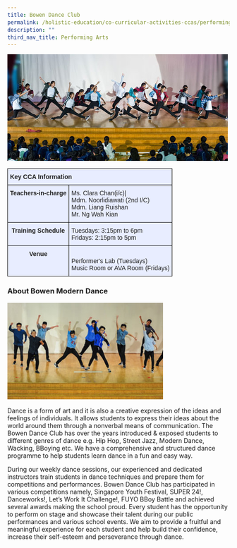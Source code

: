 ```yaml
---
title: Bowen Dance Club
permalink: /holistic-education/co-curricular-activities-ccas/performing-arts/bowen-dance-club
description: ""
third_nav_title: Performing Arts
---
```

![](/images/modern-dance.jpeg)
<style type="text/css">
.tg  {border-collapse:collapse;border-spacing:0;}
.tg td{border-color:black;border-style:solid;border-width:1px;font-family:Arial, sans-serif;font-size:14px;
  overflow:hidden;padding:10px 5px;word-break:normal;}
.tg th{border-color:black;border-style:solid;border-width:1px;font-family:Arial, sans-serif;font-size:14px;
  font-weight:normal;overflow:hidden;padding:10px 5px;word-break:normal;}
.tg .tg-qrg6{background-color:#E8EDFF;color:#252525;font-weight:bold;text-align:center;vertical-align:top}
.tg .tg-vqm8{background-color:#E8EDFF;color:#222;text-align:left;vertical-align:top}
.tg .tg-u05r{background-color:#E8EDFF;color:#222;font-weight:bold;text-align:left;vertical-align:top}
.tg .tg-lr6o{background-color:#E8EDFF;color:#222;text-align:left;vertical-align:middle}
</style>
<table class="tg">
<thead>
  <tr>
    <th class="tg-u05r" colspan="2">Key CCA Information</th>
  </tr>
</thead>
<tbody>
  <tr>
    <td class="tg-qrg6"><span style="color:#252525">Teachers-in-charge</span></td>
    <td class="tg-lr6o"><span style="color:#222">Ms. Clara Chan(i/c)|</span><br><span style="color:#222">Mdm. Noorlidiawati (2</span>nd<span style="color:#222"> I/C)</span><br><span style="color:#222">Mdm. Liang Ruishan</span><br><span style="color:#222">Mr. Ng Wah Kian</span></td>
  </tr>
  <tr>
    <td class="tg-qrg6"><span style="color:#252525">Training Schedule</span></td>
    <td class="tg-lr6o"><span style="color:#222">Tuesdays: 3:15pm to 6pm</span><br><span style="color:#222">Fridays: 2:15pm to 5pm</span></td>
  </tr>
  <tr>
    <td class="tg-qrg6"><span style="color:#252525">Venue</span><span style="color:#222"> </span></td>
    <td class="tg-vqm8"><br>Performer's Lab (Tuesdays)<br>Music Room or AVA Room (Fridays)</td>
  </tr>
</tbody>
</table>

### About Bowen Modern Dance

<img src="/images/modern-dance2.jpeg" 
     style="width:70%">
		 
Dance is a form of art and it is also a creative expression of the ideas and feelings of individuals. It allows students to express their ideas about the world around them through a nonverbal means of communication. The Bowen Dance Club has over the years introduced & exposed students to different genres of dance e.g. Hip Hop, Street Jazz, Modern Dance, Wacking, BBoying etc. We have a comprehensive and structured dance programme to help students learn dance in a fun and easy way. 

  

During our weekly dance sessions, our experienced and dedicated instructors train students in dance techniques and prepare them for competitions and performances. Bowen Dance Club has participated in various competitions namely, Singapore Youth Festival, SUPER 24!, Danceworks!, Let’s Work It Challenge!, FUYO BBoy Battle and achieved several awards making the school proud. Every student has the opportunity to perform on stage and showcase their talent during our public performances and various school events. We aim to provide a fruitful and meaningful experience for each student and help build their confidence, increase their self-esteem and perseverance through dance.